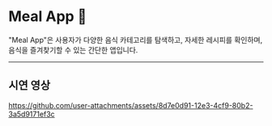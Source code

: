 # Meal App 🍴

"Meal App"은 사용자가 다양한 음식 카테고리를 탐색하고, 자세한 레시피를 확인하며, 음식을 즐겨찾기할 수 있는 간단한 앱입니다.

---

## **시연 영상**
https://github.com/user-attachments/assets/8d7e0d91-12e3-4cf9-80b2-3a5d9171ef3c

